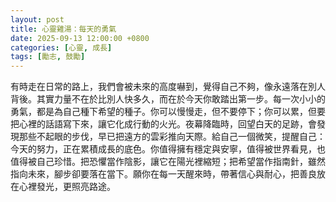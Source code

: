 ```yaml
---
layout: post
title: 心靈雞湯：每天的勇氣
date: 2025-09-13 12:00:00 +0800
categories: [心靈, 成長]
tags: [勵志, 鼓勵]
---
```


有時走在日常的路上，我們會被未來的高度嚇到，覺得自己不夠，像永遠落在別人背後。其實力量不在於比別人快多久，而在於今天你敢踏出第一步。每一次小小的勇氣，都是為自己種下希望的種子。你可以慢慢走，但不要停下；你可以累，但要把心裡的話語寫下來，讓它化成行動的火光。夜幕降臨時，回望白天的足跡，會發現那些不起眼的步伐，早已把遠方的雲彩推向天際。給自己一個微笑，提醒自己：今天的努力，正在累積成長的底色。你值得擁有穩定與安寧，值得被世界看見，也值得被自己珍惜。把恐懼當作陰影，讓它在陽光裡縮短；把希望當作指南針，雖然指向未來，腳步卻要落在當下。願你在每一天醒來時，帶著信心與耐心，把善良放在心裡發光，更照亮路途。